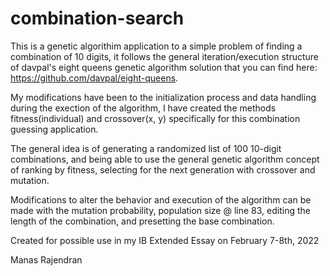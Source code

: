 # combination-search

This is a genetic algorithim application to a simple problem of finding a combination of 10 digits, it follows the general iteration/execution structure of davpal's eight queens genetic algorithm solution that you can find here: https://github.com/davpal/eight-queens. 

My modifications have been to the initialization process and data handling during the exection of the algorithm, I have created the methods fitness(individual) and crossover(x, y) specifically for this combination guessing application.

The general idea is of generating a randomized list of 100 10-digit combinations, and being able to use the general genetic algorithm concept of ranking by fitness, selecting for the next generation with crossover and mutation.

Modifications to alter the behavior and execution of the algorithm can be made with the mutation probability, population size @ line 83, editing the length of the combination, and presetting the base combination.

Created for possible use in my IB Extended Essay on February 7-8th, 2022

Manas Rajendran
